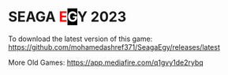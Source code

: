 # SEAGA <span style="color: red;">E</span><span style="color:white;background-color:black;">G</span>Y 2023

To download the latest version of this game:
https://github.com/mohamedashref371/SeagaEgy/releases/latest

More Old Games: https://app.mediafire.com/q1gvy1de2rybq
